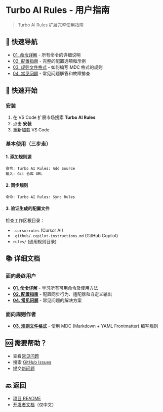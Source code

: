 # Turbo AI Rules - 用户指南

> Turbo AI Rules 扩展完整使用指南

## 📑 快速导航

- [01. 命令详解](./01-commands.zh.md) - 所有命令的详细说明
- [02. 配置指南](./02-configuration.zh.md) - 完整的配置选项和示例
- [03. 规则文件格式](./03-rule-format.zh.md) - 如何编写 MDC 格式的规则
- [04. 常见问题](./04-faq.zh.md) - 常见问题解答和故障排查

## 🚀 快速开始

### 安装

1. 在 VS Code 扩展市场搜索 **Turbo AI Rules**
2. 点击 **安装**
3. 重新加载 VS Code

### 基本使用（三步走）

#### 1. 添加规则源

```
命令: Turbo AI Rules: Add Source
输入: Git 仓库 URL
```

#### 2. 同步规则

```
命令: Turbo AI Rules: Sync Rules
```

#### 3. 验证生成的配置文件

检查工作区根目录：

- `.cursorrules` (Cursor AI)
- `.github/.copilot-instructions.md` (GitHub Copilot)
- `rules/` (通用规则目录)

## 📚 详细文档

### 面向最终用户

- **[01. 命令详解](./01-commands.zh.md)** - 学习所有可用命令及使用方法
- **[02. 配置指南](./02-configuration.zh.md)** - 配置同步行为、适配器和自定义输出
- **[04. 常见问题](./04-faq.zh.md)** - 常见问题的解决方案

### 面向规则作者

- **[03. 规则文件格式](./03-rule-format.zh.md)** - 使用 MDC (Markdown + YAML Frontmatter) 编写规则

## 🆘 需要帮助？

- 查看[常见问题](./04-faq.zh.md)
- 搜索 [GitHub Issues](https://github.com/ygqygq2/turbo-ai-rules/issues)
- 提交[新问题](https://github.com/ygqygq2/turbo-ai-rules/issues/new)

## 🔙 返回

- [项目 README](../../README.zh.md)
- [开发者文档](../development/)（仅中文）
